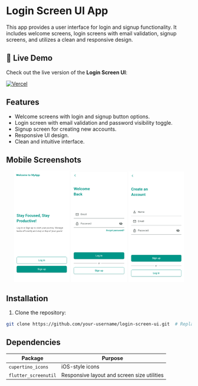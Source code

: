 # Login Screen UI App
This app provides a user interface for login and signup functionality. It includes welcome screens, login screens with email validation, signup screens, and utilizes a clean and responsive design.

## 🚀 Live Demo  
Check out the live version of the **Login Screen UI**:  

[![Vercel](https://img.shields.io/badge/Deployed%20on-Vercel-000000?style=for-the-badge&logo=vercel&logoColor=white)](https://login-screen-ui.vercel.app/)

## Features

- Welcome screens with login and signup button options.
- Login screen with email validation and password visibility toggle.
- Signup screen for creating new accounts.
- Responsive UI design.
- Clean and intuitive interface.

## Mobile Screenshots

<p align="center">
  <img src="./app_screenshots/welcome_screen_mobile.png" alt="Welcome Screen Mobile" width="30%"/>
  <img src="./app_screenshots/login_screen_mobile.png" alt="Login Screen Mobile" width="30%"/>
  <img src="./app_screenshots/signup_screen_mobile.png" alt="Signup Screen Mobile" width="30%"/>
</p>

## Installation

1. Clone the repository:
```bash
git clone https://github.com/your-username/login-screen-ui.git  # Replace with your actual GitHub repository URL
```
## Dependencies 

| Package               | Purpose                              |
|-----------------------|--------------------------------------|
| `cupertino_icons`     | iOS-style icons                      |
| `flutter_screenutil`  | Responsive layout and screen size utilities |